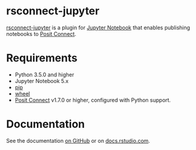 # rsconnect-jupyter

[rsconnect-jupyter](https://www.github.com/rstudio/rsconnect-jupyter/) is a
plugin for [Jupyter Notebook](https://jupyter.org/) that enables
publishing notebooks to [Posit
Connect](https://www.rstudio.com/products/connect/).

# Requirements

- Python 3.5.0 and higher
- Jupyter Notebook 5.x
- [pip](https://pypi.org/project/pip/)
- [wheel](https://pypi.org/project/wheel/)
- [Posit Connect](https://www.rstudio.com/products/connect/download-commercial/) v1.7.0
  or higher, configured with Python support.

# Documentation

See the documentation [on GitHub](docs/docs/index.md) or on [docs.rstudio.com](https://docs.rstudio.com/rsconnect-jupyter/).
